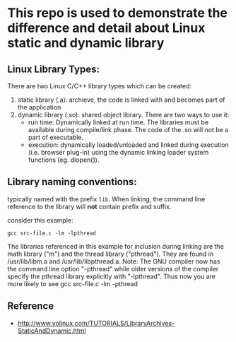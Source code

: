# This repo is used to demonstrate the difference and detail about Linux static and dynamic library

## Linux Library Types:
There are two Linux C/C++ library types which can be created:

1. static library (.a): archieve, the code is linked with and becomes part of the application
2. dynamic library (.so): shared object library. There are two ways to use it:
	* run time: Dynamically linked at run time. The libraries must be available during compile/link phase. The code of the .so will not be a part of executable.
	* execution: dynamically loaded/unloaded and linked during execution (i.e. browser plug-in) using the dynamic linking loader system functions (eg. dlopen()).

## Library naming conventions:
typically named with the prefix `lib`. When linking, the command line reference to the library will **not** contain prefix and suffix.

consider this example:
```
gcc src-file.c -lm -lpthread
```
The libraries referenced in this example for inclusion during linking are the math library ("m") and the thread library ("pthread"). They are found in /usr/lib/libm.a and /usr/lib/libpthread.a.
Note: The GNU compiler now has the command line option "-pthread" while older versions of the compiler specify the pthread library explicitly with "-lpthread". Thus now you are more likely to see gcc src-file.c -lm -pthread


## Reference
* http://www.yolinux.com/TUTORIALS/LibraryArchives-StaticAndDynamic.html
